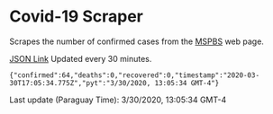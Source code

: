 # Covid-19 Scraper

Scrapes the number of confirmed cases from the [MSPBS](https://www.mspbs.gov.py/covid-19.php) web page.

[JSON Link](https://jmayalag.github.io/covid19-scrape/cases.json)
Updated every 30 minutes.
```
{"confirmed":64,"deaths":0,"recovered":0,"timestamp":"2020-03-30T17:05:34.775Z","pyt":"3/30/2020, 13:05:34 GMT-4"}
```
Last update (Paraguay Time): 3/30/2020, 13:05:34 GMT-4